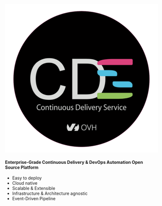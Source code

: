 
![CDS](https://raw.githubusercontent.com/ovh/cds/master/cds.png?width=30%)


#### Enterprise-Grade Continuous Delivery & DevOps Automation Open Source Platform

 - Easy to deploy
 - Cloud native
 - Scalable & Extensible
 - Infrastructure & Architecture agnostic
 - Event-Driven Pipeline
